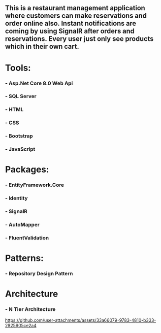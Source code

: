 <h2>
  This is a restaurant management application where customers can make reservations and order online also.
  Instant notifications are coming by using SignalR after orders and reservations. Every user just only see
  products which in their own cart.
</h2>

# Tools:
### - Asp.Net Core 8.0 Web Api
### - SQL Server
### - HTML
### - CSS
### - Bootstrap
### - JavaScript

# Packages:
### - EntityFramework.Core
### - Identity
### - SignalR
### - AutoMapper
### - FluentValidation

# Patterns:
### - Repository Design Pattern

# Architecture
### - N Tier Architecture



https://github.com/user-attachments/assets/33a66079-9783-4810-b333-2825905ce2a4

